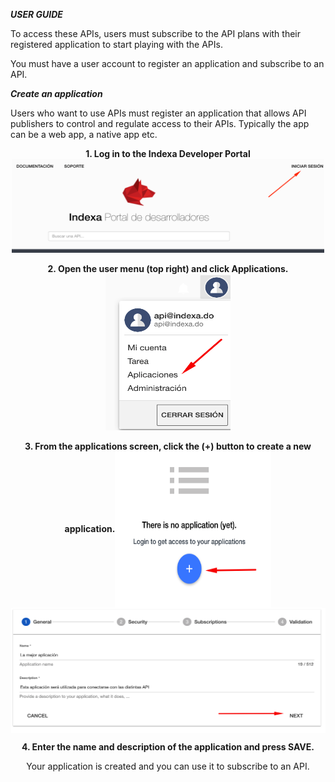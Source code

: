 ***USER GUIDE***

To access these APIs, users must subscribe to the API plans with their registered application to start playing with the APIs.

You must have a user account to register an application and subscribe to an API.

***Create an application***

Users who want to use APIs must register an application that allows API publishers to control and regulate access to their APIs. Typically the app can be a web app, a native app etc.
<html>
<body>
<div>
<p align="center"><b>1. Log in to the Indexa Developer Portal</b><img src="https://raw.githubusercontent.com/indexa-git/apis-documentation/master/consumer-guide/images/login.png" alt="drawing" width="500" height="150"/></p>

<p align="center"><b>2. Open the user menu (top right) and click Applications.</b><br><img src="https://raw.githubusercontent.com/indexa-git/apis-documentation/master/consumer-guide/images/application.png" alt="drawing" width="200" height="250"/></p>

<p align="center"><b>3. From the applications screen, click the (+) button to create a new application.</b><img align="center" src="https://raw.githubusercontent.com/indexa-git/apis-documentation/master/consumer-guide/images/application2.png" alt="drawing" width="250" height="250"/><img align="center" src="https://raw.githubusercontent.com/indexa-git/apis-documentation/master/consumer-guide/images/application3.png" alt="drawing" width="600" height="200"/></p>

<p align="center"><b>4. Enter the name and description of the application and press SAVE.</b></p>

<p align="center">Your application is created and you can use it to subscribe to an API.</p>
</div>
</body>
</html>
